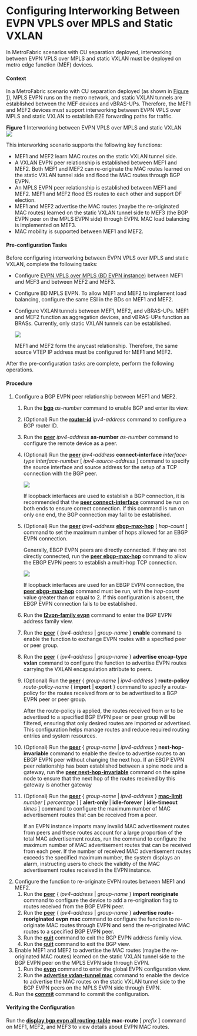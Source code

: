 Configuring Interworking Between EVPN VPLS over MPLS and Static VXLAN
=====================================================================

In MetroFabric scenarios with CU separation deployed, interworking between EVPN VPLS over MPLS and static VXLAN must be deployed on metro edge function (MEF) devices.

#### Context

In a MetroFabric scenario with CU separation deployed (as shown in [Figure 1](#EN-US_TASK_0172370530__fig_dc_vrp_evpn_cfg_015401)), MPLS EVPN runs on the metro network, and static VXLAN tunnels are established between the MEF devices and vBRAS-UPs. Therefore, the MEF1 and MEF2 devices must support interworking between EVPN VPLS over MPLS and static VXLAN to establish E2E forwarding paths for traffic.

**Figure 1** Interworking between EVPN VPLS over MPLS and static VXLAN  
![](images/fig_dc_vrp_evpn_cfg_015401.png)

This interworking scenario supports the following key functions:

* MEF1 and MEF2 learn MAC routes on the static VXLAN tunnel side.
* A VXLAN EVPN peer relationship is established between MEF1 and MEF2. Both MEF1 and MEF2 can re-originate the MAC routes learned on the static VXLAN tunnel side and flood the MAC routes through BGP EVPN.
* An MPLS EVPN peer relationship is established between MEF1 and MEF2. MEF1 and MEF2 flood ES routes to each other and support DF election.
* MEF1 and MEF2 advertise the MAC routes (maybe the re-originated MAC routes) learned on the static VXLAN tunnel side to MEF3 (the BGP EVPN peer on the MPLS EVPN side) through EVPN. MAC load balancing is implemented on MEF3.
* MAC mobility is supported between MEF1 and MEF2.

#### Pre-configuration Tasks

Before configuring interworking between EVPN VPLS over MPLS and static VXLAN, complete the following tasks:

* Configure [EVPN VPLS over MPLS (BD EVPN instance)](dc_vrp_evpn_cfg_0065.html) between MEF1 and MEF3 and between MEF2 and MEF3.
* Configure BD MPLS EVPN. To allow MEF1 and MEF2 to implement load balancing, configure the same ESI in the BDs on MEF1 and MEF2.
* Configure VXLAN tunnels between MEF1, MEF2, and vBRAS-UPs. MEF1 and MEF2 function as aggregation devices, and vBRAS-UPs function as BRASs. Currently, only static VXLAN tunnels can be established.
  
  ![](../../../../public_sys-resources/note_3.0-en-us.png) 
  
  MEF1 and MEF2 form the anycast relationship. Therefore, the same source VTEP IP address must be configured for MEF1 and MEF2.

After the pre-configuration tasks are complete, perform the following operations.


#### Procedure

1. Configure a BGP EVPN peer relationship between MEF1 and MEF2.
   1. Run the [**bgp**](cmdqueryname=bgp) *as-number* command to enable BGP and enter its view.
   2. (Optional) Run the [**router-id**](cmdqueryname=router-id) *ipv4-address* command to configure a BGP router ID.
   3. Run the [**peer**](cmdqueryname=peer+as-number) *ipv4-address* **as-number** *as-number* command to configure the remote device as a peer.
   4. (Optional) Run the [**peer**](cmdqueryname=peer+connect-interface) *ipv4-address* **connect-interface** *interface-type* *interface-number* [ *ipv4-source-address* ] command to specify the source interface and source address for the setup of a TCP connection with the BGP peer.
      
      ![](../../../../public_sys-resources/note_3.0-en-us.png) 
      
      If loopback interfaces are used to establish a BGP connection, it is recommended that the [**peer connect-interface**](cmdqueryname=peer+connect-interface) command be run on both ends to ensure correct connection. If this command is run on only one end, the BGP connection may fail to be established.
   5. (Optional) Run the [**peer**](cmdqueryname=peer+ebgp-max-hop) *ipv4-address* [**ebgp-max-hop**](cmdqueryname=ebgp-max-hop) [ *hop-count* ] command to set the maximum number of hops allowed for an EBGP EVPN connection.
      
      
      
      Generally, EBGP EVPN peers are directly connected. If they are not directly connected, run the [**peer ebgp-max-hop**](cmdqueryname=peer+ebgp-max-hop) command to allow the EBGP EVPN peers to establish a multi-hop TCP connection.
      
      ![](../../../../public_sys-resources/note_3.0-en-us.png) 
      
      If loopback interfaces are used for an EBGP EVPN connection, the [**peer ebgp-max-hop**](cmdqueryname=peer+ebgp-max-hop) command must be run, with the *hop-count* value greater than or equal to 2. If this configuration is absent, the EBGP EVPN connection fails to be established.
   6. Run the [**l2vpn-family evpn**](cmdqueryname=l2vpn-family+evpn) command to enter the BGP EVPN address family view.
   7. Run the [**peer**](cmdqueryname=peer+enable) { *ipv4-address* | *group-name* } **enable** command to enable the function to exchange EVPN routes with a specified peer or peer group.
   8. Run the [**peer**](cmdqueryname=peer+advertise+encap-type) { *ipv4-address* | *group-name* } **advertise encap-type vxlan** command to configure the function to advertise EVPN routes carrying the VXLAN encapsulation attribute to peers.
   9. (Optional) Run the [**peer**](cmdqueryname=peer+route-policy) { *group-name* | *ipv4-address* } **route-policy** *route-policy-name* { **import** | **export** } command to specify a route-policy for the routes received from or to be advertised to a BGP EVPN peer or peer group.
      
      
      
      After the route-policy is applied, the routes received from or to be advertised to a specified BGP EVPN peer or peer group will be filtered, ensuring that only desired routes are imported or advertised. This configuration helps manage routes and reduce required routing entries and system resources.
   10. (Optional) Run the [**peer**](cmdqueryname=peer+next-hop-invariable) { *group-name* | *ipv4-address* } **next-hop-invariable** command to enable the device to advertise routes to an EBGP EVPN peer without changing the next hop. If an EBGP EVPN peer relationship has been established between a spine node and a gateway, run the [**peer next-hop-invariable**](cmdqueryname=peer+next-hop-invariable) command on the spine node to ensure that the next hop of the routes received by this gateway is another gateway
   11. (Optional) Run the [**peer**](cmdqueryname=peer+mac-limit) { *group-name* | *ipv4-address* } [**mac-limit**](cmdqueryname=mac-limit) *number* [ *percentage* ] [ **alert-only** | **idle-forever** | **idle-timeout** *times* ] command to configure the maximum number of MAC advertisement routes that can be received from a peer.
       
       
       
       If an EVPN instance imports many invalid MAC advertisement routes from peers and these routes account for a large proportion of the total MAC advertisement routes, run the command to configure the maximum number of MAC advertisement routes that can be received from each peer. If the number of received MAC advertisement routes exceeds the specified maximum number, the system displays an alarm, instructing users to check the validity of the MAC advertisement routes received in the EVPN instance.
2. Configure the function to re-originate EVPN routes between MEF1 and MEF2.
   1. Run the [**peer**](cmdqueryname=peer+import+reoriginate) { *ipv4-address* | *group-name* } **import** **reoriginate** command to configure the device to add a re-origination flag to routes received from the BGP EVPN peer.
   2. Run the [**peer**](cmdqueryname=peer+advertise+route-reoriginated) { *ipv4-address* | *group-name* } **advertise** **route-reoriginated** **evpn** **mac** command to configure the function to re-originate MAC routes through EVPN and send the re-originated MAC routes to a specified BGP EVPN peer.
   3. Run the [**quit**](cmdqueryname=quit) command to exit the BGP EVPN address family view.
   4. Run the [**quit**](cmdqueryname=quit) command to exit the BGP view.
3. Enable MEF1 and MEF2 to advertise the MAC routes (maybe the re-originated MAC routes) learned on the static VXLAN tunnel side to the BGP EVPN peer on the MPLS EVPN side through EVPN.
   1. Run the [**evpn**](cmdqueryname=evpn) command to enter the global EVPN configuration view.
   2. Run the [**advertise vxlan-tunnel mac**](cmdqueryname=advertise+vxlan-tunnel+mac) command to enable the device to advertise the MAC routes on the static VXLAN tunnel side to the BGP EVPN peers on the MPLS EVPN side through EVPN.
4. Run the [**commit**](cmdqueryname=commit) command to commit the configuration.

#### Verifying the Configuration

Run the [**display bgp evpn all routing-table**](cmdqueryname=display+bgp+evpn+all+routing-table) **mac-route** [ *prefix* ] command on MEF1, MEF2, and MEF3 to view details about EVPN MAC routes.